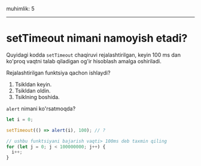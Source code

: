 muhimlik: 5

---

# setTimeout nimani namoyish etadi?

Quyidagi kodda `setTimeout` chaqiruvi rejalashtirilgan, keyin 100 ms dan ko'proq vaqtni talab qiladigan og'ir hisoblash amalga oshiriladi.

Rejalashtirilgan funktsiya qachon ishlaydi?

1. Tsikldan keyin.
2. Tsikldan oldin.
3. Tsiklning boshida.

`alert` nimani ko'rsatmoqda?

```js
let i = 0;

setTimeout(() => alert(i), 100); // ?

// ushbu funktsiyani bajarish vaqti> 100ms deb taxmin qiling
for (let j = 0; j < 100000000; j++) {
  i++;
}
```
